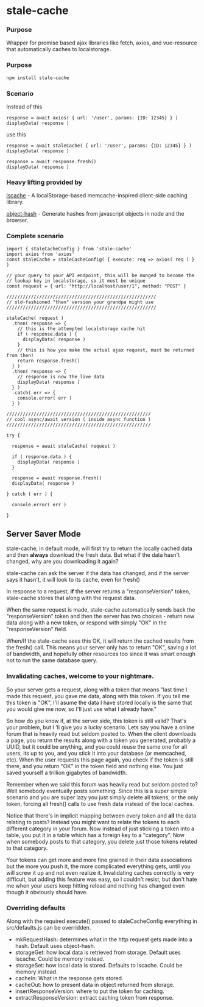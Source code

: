 ﻿# stale-cache

### Purpose

Wrapper for promise based ajax libraries like fetch, axios, and vue-resource
that automatically caches to localstorage.

### Purpose
```bash
npm install stale-cache
```

### Scenario

Instead of this
```
response = await axios( { url: '/user', params: {ID: 12345} } )
displayData( response )
```

use this
```
response = await staleCache( { url: '/user', params: {ID: 12345} } )
displayData( response )

response = await response.fresh()
displayData( response )
```

### Heavy lifting provided by

[lscache](https://github.com/pamelafox/lscache) - A localStorage-based memcache-inspired client-side caching library.

[object-hash](https://github.com/puleos/object-hash) - Generate hashes from javascript objects in node and the browser.

### Complete scenario
```
import { staleCacheConfig } from 'stale-cache'                                                                                                        
import axios from 'axios'                                                                                                                           
const staleCache = staleCacheConfig( { execute: req => axios( req ) } )

// your query to your API endpoint, this will be munged to become the 
// lookup key in localstorage, so it must be unique
const request = { url: "http://localhost/user/1", method: "POST" }

///////////////////////////////////////////////////////
// old-fashioned "then" version your grandpa might use
///////////////////////////////////////////////////////

staleCache( request )
  .then( response => {
    // this is the attempted localstorage cache hit
    if ( response.data ) {
      displayData( response )
    }
    // this is how you make the actual ajax request, must be returned from then!
    return response.fresh() 
  } )
  .then( response => {
    // response is now the live data
    displayData( response )
  } )
  .catch( err => {
    console.error( err )
  } )

/////////////////////////////////////////////////////
// cool async/await version ( inside async function )
/////////////////////////////////////////////////////

try {

  response = await staleCache( request )

  if ( response.data ) {
    displayData( response )
  }

  response = await response.fresh()
  displayData( response )

} catch ( err ) {

  console.error( err )

}
```

## Server Saver Mode

stale-cache, in default mode, will first try to return the locally cached data
and then **always** download the fresh data.  But what if the data hasn't changed, why are
you downloading it again?

stale-cache can ask the server if the data has changed, and if the server says
it hasn't, it will look to its cache, even for fresh()

In response to a request, **if** the server returns a "responseVersion" token, stale-cache
stores that along with the request data.

When the same request is made, stale-cache automatically sends back the "responseVersion"
token and then the server has two choices - return new data along with a new token,
or respond with simply "OK" in the "responseVersion" field.

When/If the stale-cache sees this OK, it will return the cached
results from the fresh() call.  This means your server only has to return "OK",
saving a lot of bandwidth, and hopefully other resources too since it was smart
enough not to run the same database query.

### Invalidating caches, welcome to your nightmare.

So your server gets a request, along with a token that means "last time I made
this request, you gave me data, along with this token. If you tell me this
token is "OK", I'll asume the data I have stored locally is the same that you
would give me now, so I'll just use what I already have."

So how do you know if, at the server side, this token is still valid? That's your
problem, but I 'll give you a lucky scenario.  Lets say you have a online forum
that is heavily read but seldom posted to.  When the client downloads a page,
you return the results along with a token you generated, probably a UUID, but
it could be anything, and you could reuse the same one for all users, its up to
you, and you stick it into your database (or memcached, etc).  When the user
requests this page again, you check if the token is still there, and you return
"OK" in the token field and nothing else.  You just saved yourself a trillion
gigabytes of bandwidth.

Remember when we said this forum was heavily read but seldom posted to? Well
somebody eventually posts something.  Since this is a super simple
scenario and you are super lazy you just simply delete all tokens, or the only token,
forcing all fresh() calls to use fresh data instead of the local caches.

Notice that there's in implicit mapping between every token and **all** the
data relating to posts?  Instead you might want to relate the tokens to each
different category in your forum.  Now instead of just sticking a token into a
table, you put it in a table which has a foreign key to a "category".  Now when
somebody posts to that category, you delete just those tokens related to that
category.

Your tokens can get more and more fine grained in their data associations but
the more you push it, the more complicated everything gets, until you will
screw it up and not even realize it.  Invalidating caches correctly is very
difficult, but adding this feature was easy, so I couldn't resist, but don't
hate me when your users keep hitting reload and nothing has changed even though
it obviously should have.

### Overriding defaults

Along with the required execute() passed to staleCacheConfig everything in src/defaults.js can be overridden.

* mkRequestHash: determines what in the http request gets made into a hash.  Default uses object-hash.
* storageGet: how local data is retrieved from storage.  Default uses lscache.  Could be memory instead.
* storageSet:  how local data is stored.  Defaults to lscache.  Could be memory instead.
* cacheIn: What in the response gets stored.
* cacheOut: how to present data in object returned from storage.
* insertResponseVersion: where to put the token for caching.
* extractResponseVersion:  extract caching token from response.
















